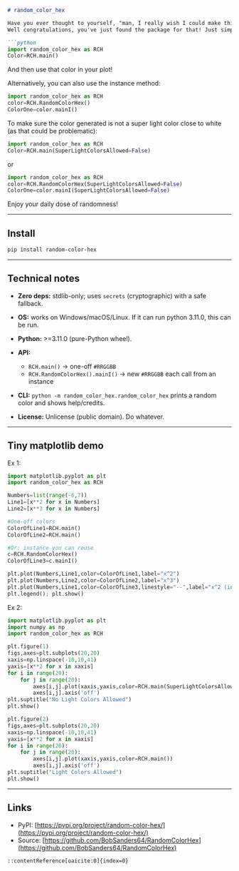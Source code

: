 ````markdown
# random_color_hex

Have you ever thought to yourself, "man, I really wish I could make this plot a random color so debugging is less boring."
Well congratulations, you've just found the package for that! Just simply do:

```python
import random_color_hex as RCH
Color=RCH.main()
````

And then use that color in your plot!

Alternatively, you can also use the instance method:

```python
import random_color_hex as RCH
color=RCH.RandomColorHex()
ColorOne=color.mainI()
```

To make sure the color generated is not a super light color close to white (as that could be problematic):

```python
import random_color_hex as RCH
Color=RCH.main(SuperLightColorsAllowed=False)
````

or

```python
import random_color_hex as RCH
color=RCH.RandomColorHex(SuperLightColorsAllowed=False)
ColorOne=color.mainI(SuperLightColorsAllowed=False)
```


Enjoy your daily dose of randomness!

---

## Install

```bash
pip install random-color-hex
```

---

## Technical notes

* **Zero deps:** stdlib-only; uses `secrets` (cryptographic) with a safe fallback.
* **OS:** works on Windows/macOS/Linux. If it can run python 3.11.0, this can be run.
* **Python:** >=3.11.0 (pure-Python wheel).
* **API:**

  * `RCH.main()` → one-off `#RRGGBB`
  * `RCH.RandomColorHex().mainI()` → new `#RRGGBB` each call from an instance
* **CLI:** `python -m random_color_hex.random_color_hex` prints a random color and shows help/credits.
* **License:** Unlicense (public domain). Do whatever.

---

## Tiny matplotlib demo

Ex 1:
```python
import matplotlib.pyplot as plt
import random_color_hex as RCH

Numbers=list(range(-6,7))
Line1=[x**2 for x in Numbers]
Line2=[x**3 for x in Numbers]

#One-off colors
ColorOfLine1=RCH.main()
ColorOfLine2=RCH.main()

#Or: instance you can reuse
c=RCH.RandomColorHex()
ColorOfLine3=c.mainI()

plt.plot(Numbers,Line1,color=ColorOfLine1,label="x^2")
plt.plot(Numbers,Line2,color=ColorOfLine2,label="x^3")
plt.plot(Numbers,Line1,color=ColorOfLine3,linestyle="--",label="x^2 (inst)")
plt.legend(); plt.show()
```

Ex 2:
```python
import matplotlib.pyplot as plt
import numpy as np
import random_color_hex as RCH

plt.figure(1)
figs,axes=plt.subplots(20,20)
xaxis=np.linspace(-10,10,41)
yaxis=[x**2 for x in xaxis]
for i in range(20):
    for j in range(20):
        axes[i,j].plot(xaxis,yaxis,color=RCH.main(SuperLightColorsAllowed=False))
        axes[i,j].axis('off')
plt.suptitle("No Light Colors Allowed")
plt.show()

plt.figure(2)
figs,axes=plt.subplots(20,20)
xaxis=np.linspace(-10,10,41)
yaxis=[x**2 for x in xaxis]
for i in range(20):
    for j in range(20):
        axes[i,j].plot(xaxis,yaxis,color=RCH.main())
        axes[i,j].axis('off')
plt.suptitle("Light Colors Allowed")
plt.show()
```

---

## Links

* PyPI: [https://pypi.org/project/random-color-hex/](https://pypi.org/project/random-color-hex/)
* Source: [https://github.com/BobSanders64/RandomColorHex](https://github.com/BobSanders64/RandomColorHex)

```
::contentReference[oaicite:0]{index=0}
```

